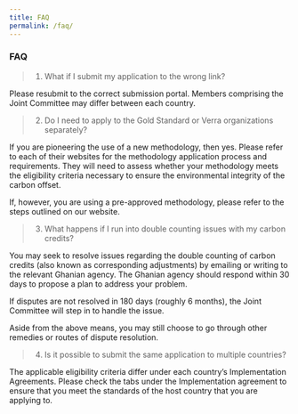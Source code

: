 ```yaml
---
title: FAQ
permalink: /faq/
---
```

### **FAQ**

>1.  What if I submit my application to the wrong link?

Please resubmit to the correct submission portal. Members comprising the Joint Committee may differ between each country.

>2. Do I need to apply to the Gold Standard or Verra organizations separately?

If you are pioneering the use of a new methodology, then yes. Please refer to each of their websites for the methodology application process and requirements. They will need to assess whether your methodology meets the eligibility criteria necessary to ensure the environmental integrity of the carbon offset.

If, however, you are using a pre-approved methodology, please refer to the steps outlined on our website.

>3. What happens if I run into double counting issues with my carbon credits?

You may seek to resolve issues regarding the double counting of carbon credits (also known as corresponding adjustments) by emailing or writing to the relevant Ghanian agency. The Ghanian agency should respond within 30 days to propose a plan to address your problem.

If disputes are not resolved in 180 days (roughly 6 months), the Joint Committee will step in to handle the issue.

Aside from the above means, you may still choose to go through other remedies or routes of dispute resolution.

>4. Is it possible to submit the same application to multiple countries?

The applicable eligibility criteria differ under each country’s Implementation Agreements. Please check the tabs under the Implementation agreement to ensure that you meet the standards of the host country that you are applying to.
